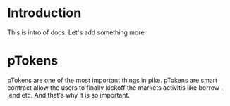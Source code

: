 # Introduction

This is intro of docs.
Let's add something more

# pTokens

pTokens are one of the most important things in pike.
pTokens are smart contract allow the users to finally kickoff the markets activitis like borrow , lend etc. And that's why it is so important.
